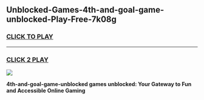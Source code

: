 
## Unblocked-Games-4th-and-goal-game-unblocked-Play-Free-7k08g
<h3>
<a href="https://premium76.site?title=4th-and-goal-game-unblocked&ref=20A">CLICK TO PLAY</a></h3>
<hr>

<h3>
<a href="https://premium76.site?title=4th-and-goal-game-unblocked&ref=20A">CLICK 2 PLAY</a>
  
</h3>

<a href="https://premium76.site?title=4th-and-goal-game-unblocked&ref=20A"><img src="https://clearcache.store/games.png"></a>


**4th-and-goal-game-unblocked games unblocked: Your Gateway to Fun and Accessible Online Gaming**
